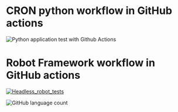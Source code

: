 # CRON python workflow in GitHub actions
![Python application test with Github Actions](https://github.com/todynyuk/github-actions-test/workflows/cron_request_test/badge.svg)
# Robot Framework workflow in GitHub actions

[![Headless_robot_tests](https://github.com/todynyuk/github-actions-test/actions/workflows/robot_cron_test.yml/badge.svg)](https://github.com/todynyuk/github-actions-test/workflows/actions/robot_cron_test.yml)

![GitHub language count](https://img.shields.io/github/languages/count/todynyuk/github-actions-test)

